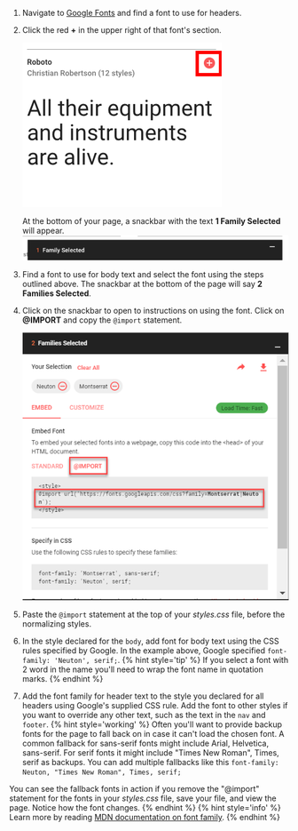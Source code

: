 1. Navigate to [Google Fonts](https://fonts.google.com/) and find a font to use for headers.
    
1. Click the red **+** in the upper right of that font's section.

   ![](images/select-font.png)
    
   At the bottom of your page, a snackbar with the text **1 Family Selected** will appear.  
   ![](images/font-selected.png)

1. Find a font to use for body text and select the font using the steps outlined above. The snackbar at the bottom of the page will say **2 Families Selected**.
1. Click on the snackbar to open to instructions on using the font. Click on **@IMPORT** and copy the `@import` statement.

   ![](images/import-font.png)

1. Paste the `@import` statement at the top of your _styles.css_ file, before the normalizing styles.

1. In the style declared for the `body`, add font for body text using the CSS rules specified by Google. In the example above, Google specified `font-family: 'Neuton', serif;`.
    {% hint style='tip' %}
If you select a font with 2 word in the name you'll need to wrap the font name in quotation marks.
    {% endhint %}

1. Add the font family for header text to the style you declared for all headers using Google's supplied CSS rule. Add the font to other styles if you want to override any other text, such as the text in the `nav` and `footer`. 
    {% hint style='working' %}
Often you'll want to provide backup fonts for the page to fall back on in case it can't load the chosen font. A common fallback for sans-serif fonts might include Arial, Helvetica, sans-serif. For serif fonts it might include "Times New Roman", Times, serif as backups. You can add multiple fallbacks like this `font-family: Neuton, "Times New Roman", Times, serif;`

You can see the fallback fonts in action if you remove the "@import" statement for the fonts in your _styles.css_ file, save your file, and view the page. Notice how the font changes.
    {% endhint %}
    {% hint style='info' %}
Learn more by reading [MDN documentation on font family](https://developer.mozilla.org/en-US/docs/Web/CSS/font-family).
    {% endhint %}
